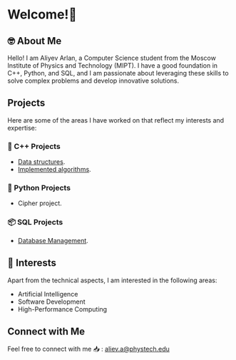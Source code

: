 # Welcome!:wave:

## :nerd_face: About Me
Hello! I am Aliyev Arlan, a Computer Science student from the Moscow Institute of Physics and Technology (MIPT). I have a good foundation in C++, Python, and SQL, and I am passionate about leveraging these skills to solve complex problems and develop innovative solutions.

## Projects
Here are some of the areas I have worked on that reflect my interests and expertise:

### :brain: C++ Projects
- [Data structures](https://pastebin.com/u/happyarl).
- [Implemented algorithms](https://github.com/HappyARL/DijkstraVisitor_on_AbstractGraph).

### :snake: Python Projects
- Cipher project. 

### :package: SQL Projects
- [Database Management](https://github.com/HappyARL/DB_2023_project).

## :star_struck: Interests
Apart from the technical aspects, I am interested in the following areas:
- Artificial Intelligence
- Software Development
- High-Performance Computing

## Connect with Me
Feel free to connect with me :inbox_tray: : aliev.a@phystech.edu
